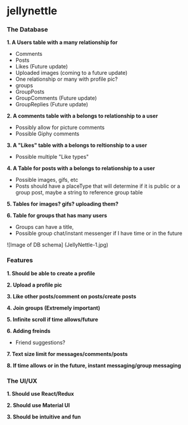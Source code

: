 # jellynettle
### The Database
**1.   A Users table with a many relationship for**
  * Comments
  * Posts
  * Likes (Future update)
  * Uploaded images (coming to a future update)
  * One relationship or many with profile pic?
  * groups
  * GroupPosts
  * GroupComments (Future update)
  * GroupReplies (Future update)


**2.   A comments table with a belongs to relationship to a user**
  * Possibly allow for picture comments
  * Possible Giphy comments


**3.   A "Likes" table with a belongs to reltionship to a user**
  * Possible multiple "Like types"


**4.   A Table for posts with a belongs to relationship to a user**
  * Possible images, gifs, etc
  * Posts should have a placeType that will determine if it is public or a group post, maybe a string to reference group table


**5.   Tables for images? gifs? uploading them?**

**6.   Table for groups that has many users**
 * Groups can have a title,
 * Possible group chat/instant messenger if I have time or in the future


![Image of DB schema]
(JellyNettle-1.jpg)

 ### Features
 **1.   Should be able to create a profile**

 **2.   Upload a profile pic**

 **3.   Like other posts/comment on posts/create posts**

 **4.   Join groups (Extremely important)**

 **5.   Infinite scroll if time allows/future**

 **6.   Adding freinds**
  * Friend suggestions?

  **7.   Text size limit for messages/comments/posts**

 **8.   If time allows or in the future, instant messaging/group messaging**




### The UI/UX
**1.   Should use React/Redux**

**2.   Should use Material UI**

**3.   Should be intuitive and fun**
